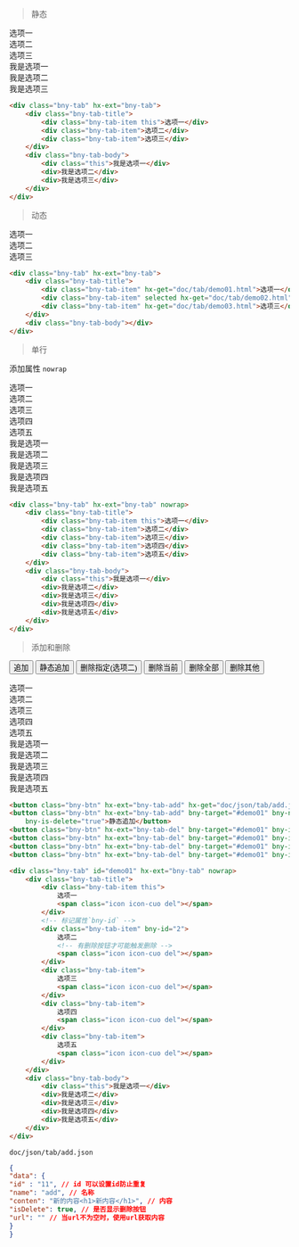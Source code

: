 > 静态

<div class="bny-tab" hx-ext="bny-tab">
    <div class="bny-tab-title">
        <div class="bny-tab-item this">选项一</div>
        <div class="bny-tab-item">选项二</div>
        <div class="bny-tab-item">选项三</div>
    </div>
    <div class="bny-tab-body">
        <div class="this">我是选项一</div>
        <div>我是选项二</div>
        <div>我是选项三</div>
    </div>
</div>

```html
<div class="bny-tab" hx-ext="bny-tab">
    <div class="bny-tab-title">
        <div class="bny-tab-item this">选项一</div>
        <div class="bny-tab-item">选项二</div>
        <div class="bny-tab-item">选项三</div>
    </div>
    <div class="bny-tab-body">
        <div class="this">我是选项一</div>
        <div>我是选项二</div>
        <div>我是选项三</div>
    </div>
</div>
```

> 动态

<div class="bny-tab" hx-ext="bny-tab">
    <div class="bny-tab-title">
        <div class="bny-tab-item" hx-get="doc/tab/demo01.html">选项一</div>
        <div class="bny-tab-item" selected hx-get="doc/tab/demo02.html">选项二</div>
        <div class="bny-tab-item" hx-get="doc/tab/demo03.html">选项三</div>
    </div>
    <div class="bny-tab-body"></div>
</div>

```html
<div class="bny-tab" hx-ext="bny-tab">
    <div class="bny-tab-title">
        <div class="bny-tab-item" hx-get="doc/tab/demo01.html">选项一</div>
        <div class="bny-tab-item" selected hx-get="doc/tab/demo02.html">选项二</div>
        <div class="bny-tab-item" hx-get="doc/tab/demo03.html">选项三</div>
    </div>
    <div class="bny-tab-body"></div>
</div>
```

> 单行

添加属性 `nowrap`

<div style="width: 300px;">
    <div class="bny-tab" hx-ext="bny-tab" nowrap>
        <div class="bny-tab-title">
            <div class="bny-tab-item this">
                选项一
            </div>
            <div class="bny-tab-item">
                选项二
            </div>
            <div class="bny-tab-item">
                选项三
            </div>
            <div class="bny-tab-item">
                选项四
            </div>
            <div class="bny-tab-item">
                选项五
            </div>
        </div>
        <div class="bny-tab-body">
            <div class="this">我是选项一</div>
            <div>我是选项二</div>
            <div>我是选项三</div>
            <div>我是选项四</div>
            <div>我是选项五</div>
        </div>
    </div>
</div>

```html
<div class="bny-tab" hx-ext="bny-tab" nowrap>
    <div class="bny-tab-title">
        <div class="bny-tab-item this">选项一</div>
        <div class="bny-tab-item">选项二</div>
        <div class="bny-tab-item">选项三</div>
        <div class="bny-tab-item">选项四</div>
        <div class="bny-tab-item">选项五</div>
    </div>
    <div class="bny-tab-body">
        <div class="this">我是选项一</div>
        <div>我是选项二</div>
        <div>我是选项三</div>
        <div>我是选项四</div>
        <div>我是选项五</div>
    </div>
</div>
```

> 添加和删除

<button class="bny-btn" hx-ext="bny-tab-add" hx-get="doc/json/tab/add.json" bny-target="#demo01">追加</button>
<button class="bny-btn" hx-ext="bny-tab-add" bny-target="#demo01" bny-name="静态追加" bny-conten="静态数据" bny-is-delete="true"
    bny-id="2">静态追加</button>
<button class="bny-btn" hx-ext="bny-tab-del" bny-target="#demo01" bny-id="2">删除指定(选项二)</button>
<button class="bny-btn" hx-ext="bny-tab-del" bny-target="#demo01" bny-id="this">删除当前</button>
<button class="bny-btn" hx-ext="bny-tab-del" bny-target="#demo01" bny-id="all">删除全部</button>
<button class="bny-btn" hx-ext="bny-tab-del" bny-target="#demo01" bny-id="other">删除其他</button>

<div style="width: 300px;">
    <div class="bny-tab" id="demo01" hx-ext="bny-tab" nowrap>
        <div class="bny-tab-title">
            <div class="bny-tab-item this">
                选项一
                <span class="icon icon-cuo del"></span>
            </div>
            <!-- 标记属性`bny-id` -->
            <div class="bny-tab-item" bny-id="2">
                选项二
                <!-- 有删除按钮才可能触发删除 -->
                <span class="icon icon-cuo del"></span>
            </div>
            <div class="bny-tab-item">
                选项三
                <span class="icon icon-cuo del"></span>
            </div>
            <div class="bny-tab-item">
                选项四
                <span class="icon icon-cuo del"></span>
            </div>
            <div class="bny-tab-item">
                选项五
                <span class="icon icon-cuo del"></span>
            </div>
        </div>
        <div class="bny-tab-body">
            <div class="this">我是选项一</div>
            <div>我是选项二</div>
            <div>我是选项三</div>
            <div>我是选项四</div>
            <div>我是选项五</div>
        </div>
    </div>
</div>

```html
<button class="bny-btn" hx-ext="bny-tab-add" hx-get="doc/json/tab/add.json" bny-target="#demo01">追加</button>
<button class="bny-btn" hx-ext="bny-tab-add" bny-target="#demo01" bny-name="静态追加" bny-conten="静态数据"
    bny-is-delete="true">静态追加</button>
<button class="bny-btn" hx-ext="bny-tab-del" bny-target="#demo01" bny-id="2">删除指定(选项二)</button>
<button class="bny-btn" hx-ext="bny-tab-del" bny-target="#demo01" bny-id="this">删除当前</button>
<button class="bny-btn" hx-ext="bny-tab-del" bny-target="#demo01" bny-id="all">删除全部</button>
<button class="bny-btn" hx-ext="bny-tab-del" bny-target="#demo01" bny-id="other">删除其他</button>

<div class="bny-tab" id="demo01" hx-ext="bny-tab" nowrap>
    <div class="bny-tab-title">
        <div class="bny-tab-item this">
            选项一
            <span class="icon icon-cuo del"></span>
        </div>
        <!-- 标记属性`bny-id` -->
        <div class="bny-tab-item" bny-id="2">
            选项二
            <!-- 有删除按钮才可能触发删除 -->
            <span class="icon icon-cuo del"></span>
        </div>
        <div class="bny-tab-item">
            选项三
            <span class="icon icon-cuo del"></span>
        </div>
        <div class="bny-tab-item">
            选项四
            <span class="icon icon-cuo del"></span>
        </div>
        <div class="bny-tab-item">
            选项五
            <span class="icon icon-cuo del"></span>
        </div>
    </div>
    <div class="bny-tab-body">
        <div class="this">我是选项一</div>
        <div>我是选项二</div>
        <div>我是选项三</div>
        <div>我是选项四</div>
        <div>我是选项五</div>
    </div>
</div>
```

`doc/json/tab/add.json`

```json
{
"data": {
"id" : "11", // id 可以设置id防止重复
"name": "add", // 名称
"conten": "新的内容<h1>新内容</h1>", // 内容
"isDelete": true, // 是否显示删除按钮
"url": "" // 当url不为空时，使用url获取内容
}
}
```